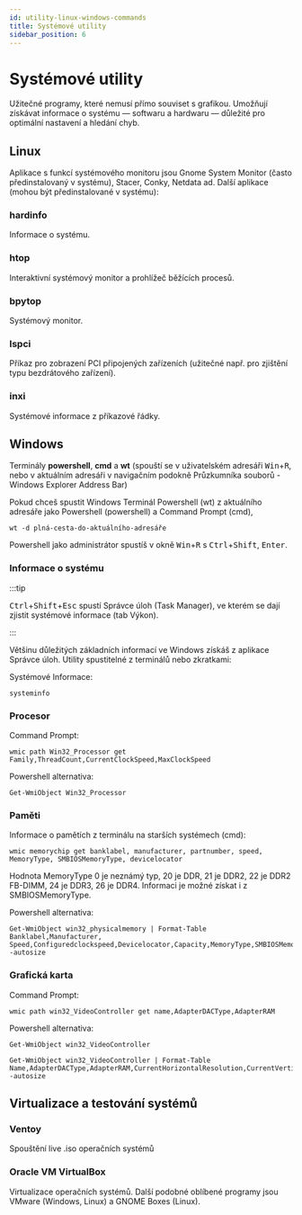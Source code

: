 ```yaml
---
id: utility-linux-windows-commands
title: Systémové utility
sidebar_position: 6
---
```


# Systémové utility

Užitečné programy, které nemusí přímo souviset s grafikou. Umožňují získávat informace o systému — softwaru a hardwaru — důležité pro optimální nastavení a hledání chyb.

## Linux
Aplikace s funkcí systémového monitoru jsou Gnome System Monitor (často předinstalovaný v systému), Stacer, Conky, Netdata ad. Další aplikace (mohou být předinstalované v systému):

### hardinfo
Informace o systému.
### htop
Interaktivní systémový monitor a prohlížeč běžících procesů.
### bpytop
Systémový monitor.
### lspci
Příkaz pro zobrazení PCI připojených zařízeních (užitečné např. pro zjištění typu bezdrátového zařízení).
### inxi
Systémové informace z příkazové řádky.

## Windows

Terminály **powershell**, **cmd** a **wt** (spouští se v uživatelském adresáři <kbd>Win</kbd>+<kbd>R</kbd>, nebo v aktuálním adresáři v navigačním podokně Průzkumníka souborů - Windows Explorer Address Bar)

Pokud chceš spustit Windows Terminál Powershell (wt) z aktuálního adresáře jako Powershell (powershell) a Command Prompt (cmd),
```
wt -d plná-cesta-do-aktuálního-adresáře
```

Powershell jako administrátor spustíš v okně <kbd>Win</kbd>+<kbd>R</kbd> s <kbd>Ctrl</kbd>+<kbd>Shift</kbd>, <kbd>Enter</kbd>.

### Informace o systému

:::tip

<kbd>Ctrl</kbd>+<kbd>Shift</kbd>+<kbd>Esc</kbd> spustí Správce úloh (Task Manager), ve kterém se dají zjistit systémové informace (tab Výkon).

:::

Většinu důležitých základních informací ve Windows získáš z aplikace Správce úloh. Utility spustitelné z terminálů nebo zkratkami:

Systémové Informace:

```
systeminfo
```


### Procesor
Command Prompt:

```
wmic path Win32_Processor get Family,ThreadCount,CurrentClockSpeed,MaxClockSpeed
```
Powershell alternativa:

```
Get-WmiObject Win32_Processor
```

### Paměti
Informace o pamětích z terminálu na starších systémech (cmd):

```
wmic memorychip get banklabel, manufacturer, partnumber, speed, MemoryType, SMBIOSMemoryType, devicelocator
```
Hodnota MemoryType 0 je neznámý typ, 20 je DDR, 21 je DDR2, 22 je DDR2 FB-DIMM, 24 je DDR3, 26 je DDR4. Informaci je možné získat i z SMBIOSMemoryType.

Powershell alternativa:
```
Get-WmiObject win32_physicalmemory | Format-Table Banklabel,Manufacturer, Speed,Configuredclockspeed,Devicelocator,Capacity,MemoryType,SMBIOSMemoryType,Serialnumber -autosize
```

### Grafická karta

Command Prompt:
```
wmic path win32_VideoController get name,AdapterDACType,AdapterRAM
```
Powershell alternativa:

```
Get-WmiObject win32_VideoController
```

```
Get-WmiObject win32_VideoController | Format-Table Name,AdapterDACType,AdapterRAM,CurrentHorizontalResolution,CurrentVerticalResolution,CurrentRefreshRate,DriverVersion -autosize
```
## Virtualizace a testování systémů

### Ventoy

Spouštění live .iso operačních systémů

### Oracle VM VirtualBox
Virtualizace operačních systémů. Další podobné oblíbené programy jsou VMware (Windows, Linux) a GNOME Boxes (Linux).
